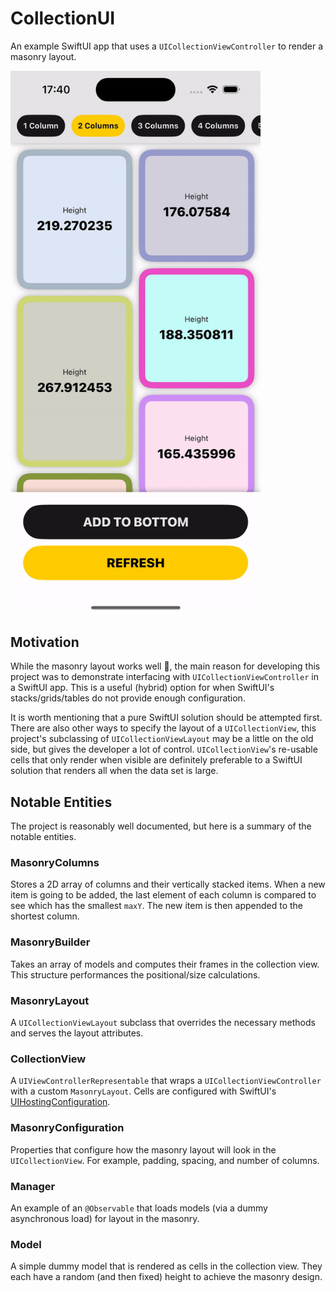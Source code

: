 # CollectionUI

An example SwiftUI app that uses a `UICollectionViewController` to render a masonry layout.

<img src="Docs/Masonry.gif" width="400"/>

## Motivation

While the masonry layout works well 🙌, the main reason for developing this project was to demonstrate interfacing with `UICollectionViewController` in a SwiftUI app. This is a useful (hybrid) option for when SwiftUI's stacks/grids/tables do not provide enough configuration.

It is worth mentioning that a pure SwiftUI solution should be attempted first. There are also other ways to specify the layout of a `UICollectionView`, this project's subclassing of `UICollectionViewLayout` may be a little on the old side, but gives the developer a lot of control. `UICollectionView`'s re-usable cells that only render when visible are definitely preferable to a SwiftUI solution that renders all when the data set is large.

## Notable Entities

The project is reasonably well documented, but here is a summary of the notable entities.

### MasonryColumns

Stores a 2D array of columns and their vertically stacked items. When a new item is going to be added, the last element of each column is compared to see which has the smallest `maxY`. The new item is then appended to the shortest column.

###  MasonryBuilder

Takes an array of models and computes their frames in the collection view. This structure performances the positional/size calculations.

### MasonryLayout

A `UICollectionViewLayout` subclass that overrides the necessary methods and serves the layout attributes.

### CollectionView

A `UIViewControllerRepresentable` that wraps a `UICollectionViewController` with a custom `MasonryLayout`. Cells are configured with SwiftUI's [UIHostingConfiguration](https://developer.apple.com/documentation/SwiftUI/UIHostingConfiguration).

### MasonryConfiguration

Properties that configure how the masonry layout will look in the `UICollectionView`. For example, padding, spacing, and number of columns.

### Manager

An example of an `@Observable` that loads models (via a dummy asynchronous load) for layout in the masonry.

### Model

A simple dummy model that is rendered as cells in the collection view. They each have a random (and then fixed) height to achieve the masonry design.
